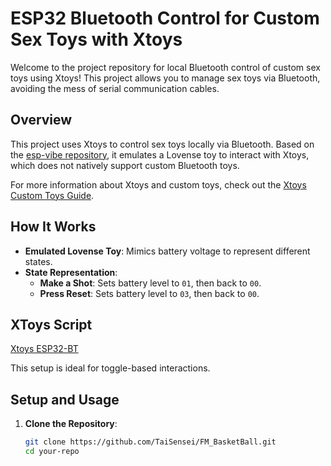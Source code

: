# ESP32 Bluetooth Control for Custom Sex Toys with Xtoys

Welcome to the project repository for local Bluetooth control of custom sex toys using Xtoys! This project allows you to manage sex toys via Bluetooth, avoiding the mess of serial communication cables.

## Overview

This project uses Xtoys to control sex toys locally via Bluetooth. Based on the [esp-vibe repository](https://github.com/bntoine/esp-vibe), it emulates a Lovense toy to interact with Xtoys, which does not natively support custom Bluetooth toys.

For more information about Xtoys and custom toys, check out the [Xtoys Custom Toys Guide](https://guide.xtoys.app/introduction/basic-functionality.html#custom-toys).

## How It Works

- **Emulated Lovense Toy**: Mimics battery voltage to represent different states.
- **State Representation**:
  - **Make a Shot**: Sets battery level to `01`, then back to `00`.
  - **Press Reset**: Sets battery level to `03`, then back to `00`.

## XToys Script

[Xtoys ESP32-BT](https://xtoys.app/scripts/ESP32-BT)

This setup is ideal for toggle-based interactions.

## Setup and Usage

1. **Clone the Repository**:
   ```bash
   git clone https://github.com/TaiSensei/FM_BasketBall.git
   cd your-repo
